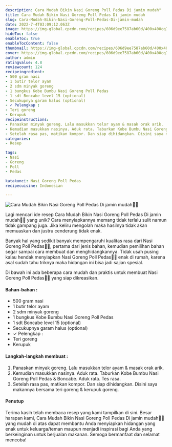 ```yaml
---
description: Cara Mudah Bikin Nasi Goreng Poll Pedas Di jamin mudah"
title: Cara Mudah Bikin Nasi Goreng Poll Pedas Di jamin mudah
slug: Cara-Mudah-Bikin-Nasi-Goreng-Poll-Pedas-Di-jamin-mudah
date: 2022-7-4T03:09:12.063Z
image: https://img-global.cpcdn.com/recipes/606d9ee7587ab60d/400x400cq70/photo.jpg
hideToc: false
enableToc: true
enableTocContent: false
thumbnail: https://img-global.cpcdn.com/recipes/606d9ee7587ab60d/400x400cq70/photo.jpg
cover: https://img-global.cpcdn.com/recipes/606d9ee7587ab60d/400x400cq70/photo.jpg
author: admin
ratingvalue: 4.8
reviewcount: 124
recipeingredient:
- 500 gram nasi
- 1 butir telor ayam
- 2 sdm minyak goreng
- 1 bungkus Kobe Bumbu Nasi Goreng Poll Pedas
- 1 sdt Boncabe level 15 (optional)
- Secukupnya garam halus (optional)
- ✓ Pelengkap :
- Teri goreng
- Kerupuk
recipeinstructions:
- Panaskan minyak goreng. Lalu masukkan telor ayam & masak orak arik.
- Kemudian masukkan nasinya. Aduk rata. Taburkan Kobe Bumbu Nasi Goreng Poll Pedas & Boncabe. Aduk rata. Tes rasa.
- Setelah rasa pas, matikan kompor. Dan siap dihidangkan. Disini saya makannya bersama teri goreng & kerupuk goreng.
categories:
- Resep

tags:
- Nasi
- Goreng
- Poll
- Pedas

katakunci: Nasi Goreng Poll Pedas
recipecuisine: Indonesian

---
```


![Cara Mudah Bikin Nasi Goreng Poll Pedas Di jamin mudah👩‍🍳](https://img-global.cpcdn.com/recipes/606d9ee7587ab60d/400x400cq70/photo.jpg)

Lagi mencari ide resep Cara Mudah Bikin Nasi Goreng Poll Pedas Di jamin mudah👩‍🍳 yang unik? Cara menyiapkannya memang tidak terlalu sulit namun tidak gampang juga. Jika keliru mengolah maka hasilnya tidak akan memuaskan dan justru cenderung tidak enak.

Banyak hal yang sedikit banyak mempengaruhi kualitas rasa dari Nasi Goreng Poll Pedas👩‍🍳, pertama dari jenis bahan, kemudian pemilihan bahan segar sampai cara membuat dan menghidangkannya. Tidak usah pusing kalau hendak menyiapkan Nasi Goreng Poll Pedas👩‍🍳 enak di rumah, karena asal sudah tahu triknya maka hidangan ini bisa jadi sajian spesial.

Di bawah ini ada beberapa cara mudah dan praktis untuk membuat Nasi Goreng Poll Pedas👩‍🍳 yang siap dikreasikan.

<!--inarticleads1-->

#### Bahan-bahan :

- 500 gram nasi
- 1 butir telor ayam
- 2 sdm minyak goreng
- 1 bungkus Kobe Bumbu Nasi Goreng Poll Pedas
- 1 sdt Boncabe level 15 (optional)
- Secukupnya garam halus (optional)
- ✓ Pelengkap :
- Teri goreng
- Kerupuk

<!--inarticleads2-->

#### Langkah-langkah membuat :

1. Panaskan minyak goreng. Lalu masukkan telor ayam & masak orak arik.
1. Kemudian masukkan nasinya. Aduk rata. Taburkan Kobe Bumbu Nasi Goreng Poll Pedas & Boncabe. Aduk rata. Tes rasa.
1. Setelah rasa pas, matikan kompor. Dan siap dihidangkan. Disini saya makannya bersama teri goreng & kerupuk goreng.

#### Penutup

Terima kasih telah membaca resep yang kami tampilkan di sini. Besar harapan kami, Cara Mudah Bikin Nasi Goreng Poll Pedas Di jamin mudah👩‍🍳 yang mudah di atas dapat membantu Anda menyiapkan hidangan yang enak untuk keluarga/teman maupun menjadi inspirasi bagi Anda yang berkeinginan untuk berjualan makanan. Semoga bermanfaat dan selamat mencoba!